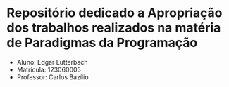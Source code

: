 # Repositório dedicado a Apropriação dos trabalhos realizados na matéria de Paradigmas da Programação

- Aluno: Edgar Lutterbach
- Matrícula: 123060005
- Professor: Carlos Bazílio